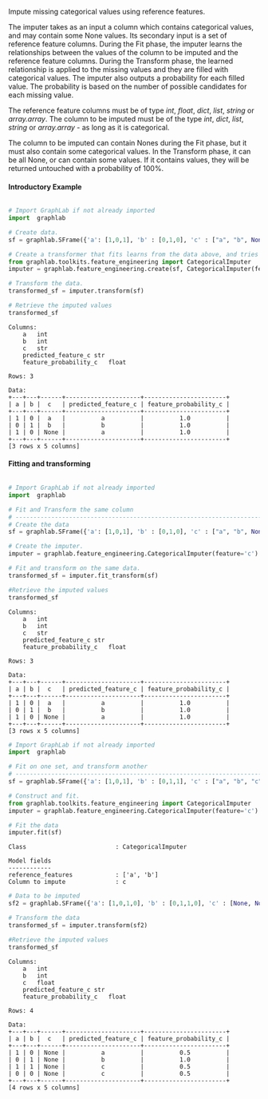 Impute missing categorical values using reference features.

The imputer takes as an input a column which contains categorical values, and may contain
some None values. Its secondary input is a set of reference feature columns. During the 
Fit phase, the imputer learns the relationships between the values of the column to be
imputed and the reference feature columns. During the Transform phase, the learned 
relationship is applied to the missing values and they are filled with categorical values.
The imputer also outputs a probability for each filled value. The probability is based on
the number of possible candidates for each missing value.

The reference feature columns must be of type *int*, *float*, *dict*, *list*, *string* or 
*array.array*. The column to be imputed must be of the type *int*, *dict*, *list*, 
*string* or *array.array* - as long as it is categorical.

The column to be imputed can contain Nones during the Fit phase, but it must also contain
some categorical values. In the Transform phase, it can be all None, or can contain some
values. If it contains values, they will be returned untouched with a probability of 100%.

#### Introductory Example
```python

# Import GraphLab if not already imported
import  graphlab

# Create data.
sf = graphlab.SFrame({'a': [1,0,1], 'b' : [0,1,0], 'c' : ["a", "b", None]})

# Create a transformer that fits learns from the data above, and tries to impute column c.
from graphlab.toolkits.feature_engineering import CategoricalImputer
imputer = graphlab.feature_engineering.create(sf, CategoricalImputer(feature = 'c'))

# Transform the data.
transformed_sf = imputer.transform(sf)

# Retrieve the imputed values
transformed_sf
```
```no-highlight
Columns:
	a	int
	b	int
	c	str
	predicted_feature_c	str
	feature_probability_c	float

Rows: 3

Data:
+---+---+------+---------------------+-----------------------+
| a | b |  c   | predicted_feature_c | feature_probability_c |
+---+---+------+---------------------+-----------------------+
| 1 | 0 |  a   |          a          |          1.0          |
| 0 | 1 |  b   |          b          |          1.0          |
| 1 | 0 | None |          a          |          1.0          |
+---+---+------+---------------------+-----------------------+
[3 rows x 5 columns]

```
#### Fitting and transforming

```python

# Import GraphLab if not already imported
import  graphlab

# Fit and Transform the same column
# ----------------------------------------------------------------------
# Create the data
sf = graphlab.SFrame({'a': [1,0,1], 'b' : [0,1,0], 'c' : ["a", "b", None]})

# Create the imputer.
imputer = graphlab.feature_engineering.CategoricalImputer(feature='c')

# Fit and transform on the same data.
transformed_sf = imputer.fit_transform(sf)

#Retrieve the imputed values
transformed_sf
```
```no-highlight
Columns:
	a	int
	b	int
	c	str
	predicted_feature_c	str
	feature_probability_c	float

Rows: 3

Data:
+---+---+------+---------------------+-----------------------+
| a | b |  c   | predicted_feature_c | feature_probability_c |
+---+---+------+---------------------+-----------------------+
| 1 | 0 |  a   |          a          |          1.0          |
| 0 | 1 |  b   |          b          |          1.0          |
| 1 | 0 | None |          a          |          1.0          |
+---+---+------+---------------------+-----------------------+
[3 rows x 5 columns]
```
```python
# Import GraphLab if not already imported
import  graphlab

# Fit on one set, and transform another
# ----------------------------------------------------------------------
sf = graphlab.SFrame({'a': [1,0,1], 'b' : [0,1,1], 'c' : ["a", "b", "c"]})

# Construct and fit.
from graphlab.toolkits.feature_engineering import CategoricalImputer
imputer = graphlab.feature_engineering.CategoricalImputer(feature='c')

# Fit the data
imputer.fit(sf)
```
```no-highlight
Class                         : CategoricalImputer

Model fields
------------
reference_features            : ['a', 'b']
Column to impute              : c
```
```python
# Data to be imputed
sf2 = graphlab.SFrame({'a': [1,0,1,0], 'b' : [0,1,1,0], 'c' : [None, None, None, None]})

# Transform the data
transformed_sf = imputer.transform(sf2)

#Retrieve the imputed values
transformed_sf
```
```no-highlight
Columns:
	a	int
	b	int
	c	float
	predicted_feature_c	str
	feature_probability_c	float

Rows: 4

Data:
+---+---+------+---------------------+-----------------------+
| a | b |  c   | predicted_feature_c | feature_probability_c |
+---+---+------+---------------------+-----------------------+
| 1 | 0 | None |          a          |          0.5          |
| 0 | 1 | None |          b          |          1.0          |
| 1 | 1 | None |          c          |          0.5          |
| 0 | 0 | None |          c          |          0.5          |
+---+---+------+---------------------+-----------------------+
[4 rows x 5 columns]
```
